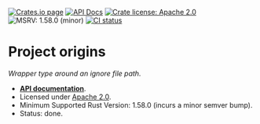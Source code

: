 [![Crates.io page](https://badgen.net/crates/v/ignore-file)](https://crates.io/crates/ignore-file)
[![API Docs](https://docs.rs/ignore-file/badge.svg)][docs]
[![Crate license: Apache 2.0](https://badgen.net/badge/license/Apache%202.0)][license]
![MSRV: 1.58.0 (minor)](https://badgen.net/badge/MSRV/1.58.0%20%28minor%29/0b7261)
[![CI status](https://github.com/watchexec/watchexec/actions/workflows/check.yml/badge.svg)](https://github.com/watchexec/watchexec/actions/workflows/check.yml)

# Project origins

_Wrapper type around an ignore file path._

- **[API documentation][docs]**.
- Licensed under [Apache 2.0][license].
- Minimum Supported Rust Version: 1.58.0 (incurs a minor semver bump).
- Status: done.

[docs]: https://docs.rs/ignore-file
[license]: ../../LICENSE
